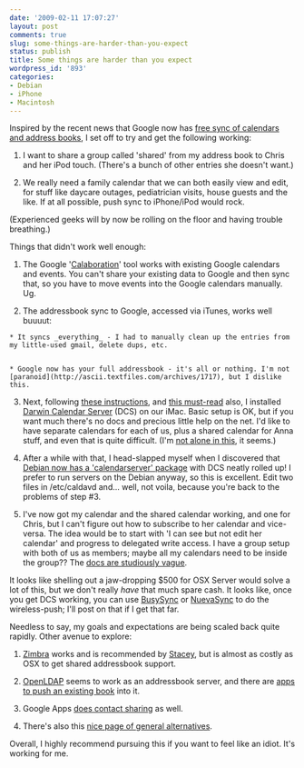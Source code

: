 ```yaml
---
date: '2009-02-11 17:07:27'
layout: post
comments: true
slug: some-things-are-harder-than-you-expect
status: publish
title: Some things are harder than you expect
wordpress_id: '893'
categories:
- Debian
- iPhone
- Macintosh
---
```


Inspired by the recent news that Google now has [free sync of calendars and address books](http://www.google.com/support/mobile/bin/answer.py?answer=139195), I set off to try and get the following working:



	
  1. I want to share a group called 'shared' from my address book to Chris and her iPod touch. (There's a bunch of other entries she doesn't want.)

	
  2. We really need a family calendar that we can both easily view and edit, for stuff like daycare outages, pediatrician visits, house guests and the like. If at all possible, push sync to iPhone/iPod would rock.




(Experienced geeks will by now be rolling on the floor and having trouble breathing.)







Things that didn't work well enough:








	
  1. The Google '[Calaboration](http://code.google.com/p/calaboration/)' tool works with existing Google calendars and events. You can't share your existing data to Google and then sync that, so you have to move events into the Google calendars manually. Ug.

	
  2. The addressbook sync to Google, accessed via iTunes, works well buuuut:

	
    * It syncs _everything_ - I had to manually clean up the entries from my little-used gmail, delete dups, etc.

	
    * Google now has your full addressbook - it's all or nothing. I'm not [paranoid](http://ascii.textfiles.com/archives/1717), but I dislike this.




	
  3. Next, following [these instructions](http://www.macworld.com/article/132736/2008/04/caldavserver.html), and [this must-read](http://www.macworld.com/article/132876/2008/04/workingmac2505.html) also, I installed[ Darwin Calendar Server](http://trac.calendarserver.org/) (DCS) on our iMac. Basic setup is OK, but if you want much there's no docs and precious little help on the net. I'd like to have separate calendars for each of us, plus a shared calendar for Anna stuff, and even that is quite difficult. (I'm [not alone in this](http://www.afp548.com/article.php?story=20080221204044797), it seems.)

	
  4. After a while with that, I head-slapped myself when I discovered that[ Debian now has a 'calendarserver' package](http://newsgroups.derkeiler.com/Archive/Uk/uk.comp.sys.mac/2008-11/msg00560.html) with DCS neatly rolled up! I prefer to run servers on the Debian anyway, so this is excellent. Edit two files in /etc/caldavd and... well, not voila, because you're back to the problems of step #3.

	
  5. I've now got my calendar and the shared calendar working, and one for Chris, but I can't figure out how to subscribe to her calendar and vice-versa. The idea would be to start with 'I can see but not edit her calendar' and progress to delegated write access. I have a group setup with both of us as members; maybe all my calendars need to be inside the group?? The [docs are studiously vague](http://trac.calendarserver.org/wiki/XMLDirectoryService).




It looks like shelling out a jaw-dropping $500 for OSX Server would solve a lot of this, but we don't really _have_ that much spare cash. It looks like, once you get DCS working, you can use [BusySync](http://www.busymac.com/) or [NuevaSync](http://www.nuevasync.com/) to do the wireless-push; I'll post on that if I get that far.




Needless to say, my goals and expectations are being scaled back quite rapidly. Other avenue to explore:








	
  1. [Zimbra](http://www.zimbra.com/) works and is recommended by [Stacey](http://robotmonkeypants.com/), but is almost as costly as OSX to get shared addressbook support.

	
  2. [OpenLDAP](http://www.openldap.org/) seems to work as an addressbook server, and there are [apps to push an existing book](http://www.addressbookserver.com/projects/abxldap/index.jsp) into it.

	
  3. Google Apps [does contact sharing](http://www.google.com/support/a/bin/answer.py?answer=60218) as well.

	
  4. There's also this [nice page of general alternatives](http://www.macworld.com/article/138481/2009/01/mobilemealternatives.html).


Overall, I highly recommend pursuing this if you want to feel like an idiot. It's working for me.



